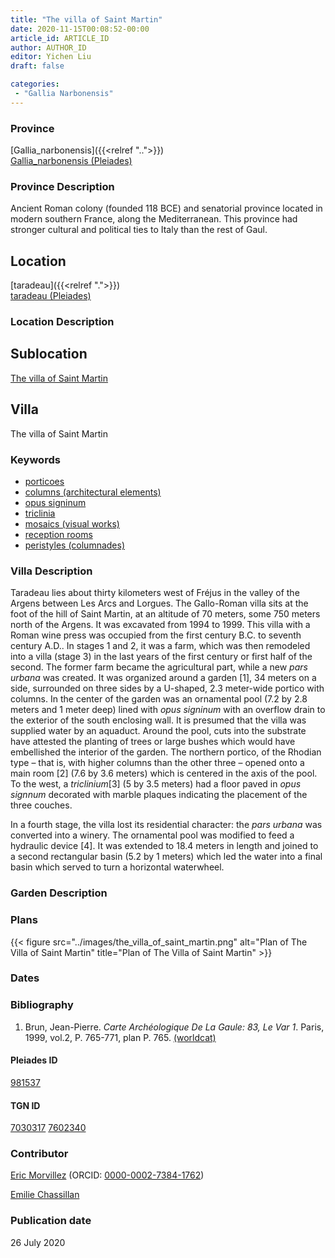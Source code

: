 ```yaml
---
title: "The villa of Saint Martin"
date: 2020-11-15T00:08:52-00:00
article_id: ARTICLE_ID
author: AUTHOR_ID
editor: Yichen Liu
draft: false

categories:
 - "Gallia Narbonensis"
---
```


### Province

[Gallia_narbonensis]({{<relref "..">}}) \
[Gallia_narbonensis (Pleiades)](https://pleiades.stoa.org/places/981537)

### Province Description

Ancient Roman colony (founded 118 BCE) and senatorial province located in modern southern France, along the Mediterranean. This province had stronger cultural and political ties to Italy than the rest of Gaul.

## Location

[taradeau]({{<relref ".">}}) \
[taradeau (Pleiades)](https://pleiades.stoa.org/places/452090055)

### Location Description

<!--### Location Description-->

<!-- LEAVE THIS BLANK FOR NOW -->

## Sublocation

[The villa of Saint Martin](#)

<!--### Sublocation Description-->

<!-- DESCRIPTION -->

## Villa

The villa of Saint Martin



### Keywords

- [porticoes](http://vocab.getty.edu/page/aat/300004145)
- [columns (architectural elements)](http://vocab.getty.edu/page/aat/300001571)
- [opus signinum](http://vocab.getty.edu/page/aat/300379969)
- [triclinia](http://vocab.getty.edu/page/aat/300004359)
- [mosaics (visual works)](http://vocab.getty.edu/page/aat/300015342)
- [reception rooms](http://vocab.getty.edu/page/aat/300077176)
- [peristyles (columnades)](http://vocab.getty.edu/page/aat/300004029)





### Villa Description

Taradeau lies about thirty kilometers west of Fréjus in the valley of the Argens between Les Arcs and Lorgues.  The Gallo-Roman villa sits at the foot of the hill of Saint Martin, at an altitude of 70 meters, some 750 meters north of the Argens.  It was excavated from 1994 to 1999.  This villa with a Roman wine press was occupied from the first century B.C. to seventh century A.D.. In stages 1 and 2, it was a farm, which was then remodeled into a villa (stage 3)  in the last years of the first century or first half of the second.  The former farm became the agricultural part, while a new *pars urbana* was created.  It was organized around a garden [1], 34 meters on a side,  surrounded on three sides by a U-shaped, 2.3 meter-wide portico with columns.  In the center of the garden was an ornamental pool (7.2 by 2.8 meters and 1 meter deep) lined with *opus signinum* with an overflow drain to the exterior of the south enclosing wall.  It is presumed that the villa was supplied water by an aquaduct.  Around the pool, cuts into the substrate have attested the planting of trees or large bushes which would have embellished the interior of the garden.    The northern portico, of the Rhodian type – that is, with higher columns than the other three – opened onto a main room [2] (7.6 by 3.6 meters) which is centered in the axis of the pool.  To the west, a *triclinium*[3] (5 by 3.5 meters) had a floor paved in *opus signnum* decorated with marble plaques indicating the placement of the three couches.  

In a fourth stage, the villa lost its residential character: the *pars urbana* was converted into a winery.  The ornamental pool was modified to feed a hydraulic device [4]. It was extended to 18.4 meters in length and joined to a second rectangular basin (5.2 by 1 meters) which led the water into a final basin which served to turn a horizontal waterwheel.



### Garden Description




### Plans


{{< figure src="../images/the_villa_of_saint_martin.png" alt="Plan of The Villa of Saint Martin" title="Plan of The Villa of Saint Martin" >}}



### Dates





### Bibliography

1.  Brun, Jean-Pierre. *Carte Archéologique De La Gaule: 83, Le Var 1*. Paris, 1999, vol.2, P. 765-771, plan P. 765. [(worldcat)](http://www.worldcat.org/oclc/1074683092)


#### Pleiades ID

[981537](https://pleiades.stoa.org/places/981537)

#### TGN ID

[7030317](http://vocab.getty.edu/page/tgn/7030317)
[7602340](http://vocab.getty.edu/page/tgn/7602340)

### Contributor

[Eric Morvillez](link) (ORCID: [0000-0002-7384-1762](https://orcid.org/0000-0002-7384-1762))

[Emilie Chassillan](link)
### Publication date

26 July 2020

<!--### Related articles-->

<!-- Links to other related articles. Leave blank for now -->
